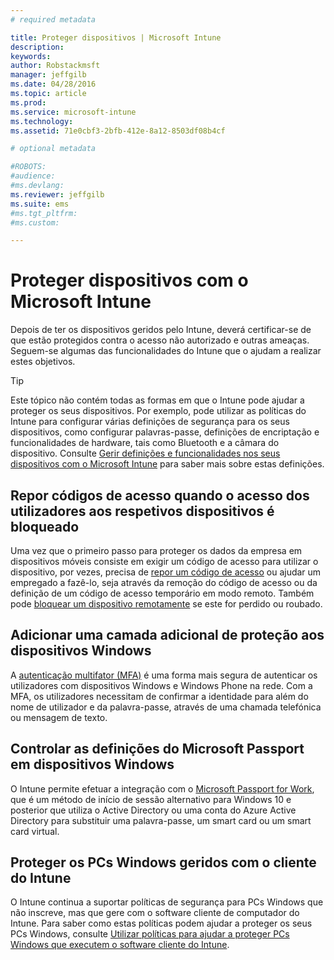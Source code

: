 ```yaml
---
# required metadata

title: Proteger dispositivos | Microsoft Intune
description:
keywords:
author: Robstackmsft
manager: jeffgilb
ms.date: 04/28/2016
ms.topic: article
ms.prod:
ms.service: microsoft-intune
ms.technology:
ms.assetid: 71e0cbf3-2bfb-412e-8a12-8503df08b4cf

# optional metadata

#ROBOTS:
#audience:
#ms.devlang:
ms.reviewer: jeffgilb
ms.suite: ems
#ms.tgt_pltfrm:
#ms.custom:

---
```


# Proteger dispositivos com o Microsoft Intune
Depois de ter os dispositivos geridos pelo Intune, deverá certificar-se de que estão protegidos contra o acesso não autorizado e outras ameaças. Seguem-se algumas das funcionalidades do Intune que o ajudam a realizar estes objetivos.

> [!TIP]
> Este tópico não contém todas as formas em que o Intune pode ajudar a proteger os seus dispositivos. Por exemplo, pode utilizar as políticas do Intune para configurar várias definições de segurança para os seus dispositivos, como configurar palavras-passe, definições de encriptação e funcionalidades de hardware, tais como Bluetooth e a câmara do dispositivo. Consulte [Gerir definições e funcionalidades nos seus dispositivos com o Microsoft Intune](manage-settings-and-features-on-your-devices-with-microsoft-intune-policies.md) para saber mais sobre estas definições.

## Repor códigos de acesso quando o acesso dos utilizadores aos respetivos dispositivos é bloqueado
Uma vez que o primeiro passo para proteger os dados da empresa em dispositivos móveis consiste em exigir um código de acesso para utilizar o dispositivo, por vezes, precisa de [repor um código de acesso](use-remote-lock-and-passcode-reset-in-microsoft-intune.md) ou ajudar um empregado a fazê-lo, seja através da remoção do código de acesso ou da definição de um código de acesso temporário em modo remoto. Também pode [bloquear um dispositivo remotamente](use-remote-lock-and-passcode-reset-in-microsoft-intune.md) se este for perdido ou roubado.

## Adicionar uma camada adicional de proteção aos dispositivos Windows
A [autenticação multifator (MFA)](protect-windows-devices-with-multi-factor-authentication.md) é uma forma mais segura de autenticar os utilizadores com dispositivos Windows e Windows Phone na rede.  Com a MFA, os utilizadores necessitam de confirmar a identidade para além do nome de utilizador e da palavra-passe, através de uma chamada telefónica ou mensagem de texto.

## Controlar as definições do Microsoft Passport em dispositivos Windows
O Intune permite efetuar a integração com o [Microsoft Passport for Work](control-microsoft-passport-settings-on-devices-with-microsoft-intune.md), que é um método de início de sessão alternativo para Windows 10 e posterior que utiliza o Active Directory ou uma conta do Azure Active Directory para substituir uma palavra-passe, um smart card ou um smart card virtual.

## Proteger os PCs Windows geridos com o cliente do Intune
O Intune continua a suportar políticas de segurança para PCs Windows que não inscreve, mas que gere com o software cliente de computador do Intune. Para saber como estas políticas podem ajudar a proteger os seus PCs Windows, consulte [Utilizar políticas para ajudar a proteger PCs Windows que executem o software cliente do Intune](policies-to-protect-windows-pcs-in-microsoft-intune.md).


<!--HONumber=May16_HO2-->


